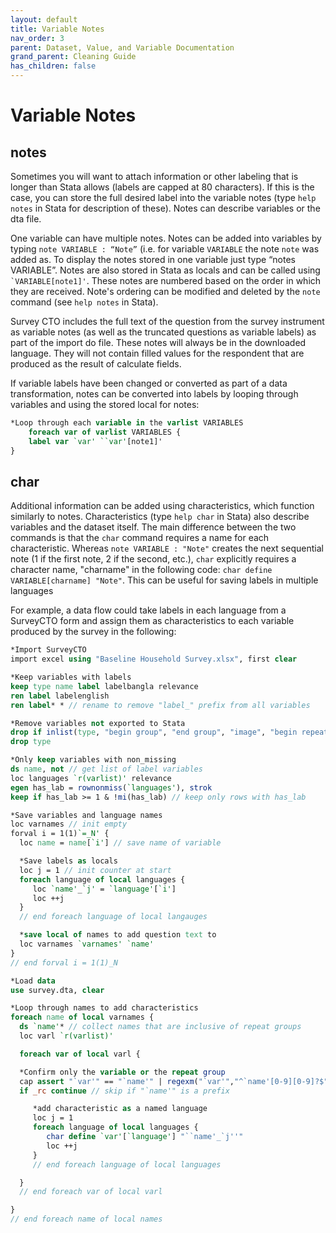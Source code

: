 ```yaml
---
layout: default
title: Variable Notes
nav_order: 3
parent: Dataset, Value, and Variable Documentation
grand_parent: Cleaning Guide
has_children: false
---
```


# Variable Notes
## notes
Sometimes you will want to attach information or other labeling that is longer than Stata allows (labels are capped at 80 characters). If this is the case, you can store the full desired label into the variable notes (type `help notes` in Stata for description of these). Notes can describe variables or the dta file.

One variable can have multiple notes. Notes can be added into variables by typing  `note VARIABLE : “Note”` (i.e. for variable `VARIABLE` the note `note` was added as. To display the notes stored in one variable just type “notes VARIABLE”. Notes are also stored in Stata as locals and can be called using `` `VARIABLE[note1]' ``. These notes are numbered based on the order in which they are received. Note's ordering can be modified and deleted by the `note` command (see `help notes` in Stata).

Survey CTO includes the full text of the question from the survey instrument as variable notes (as well as the truncated questions as variable labels) as part of the import do file. These notes will always be in the downloaded language. They will not contain filled values for the respondent that are produced as the result of calculate fields.

If variable labels have been changed or converted as part of a data transformation, notes can be converted into labels by looping through variables and using the stored local for notes:
````stata        
*Loop through each variable in the varlist VARIABLES
    foreach var of varlist VARIABLES {
    label var `var' ``var'[note1]'
}
````

## char
Additional information can be added using characteristics, which function similarly to notes. Characteristics (type `help char` in Stata) also describe variables and the dataset itself.  The main difference between the two commands is that the `char` command requires a name for each characteristic. Whereas `note VARIABLE : "Note"` creates the next sequential note (1 if the first note, 2 if the second, etc.), `char` explicitly requires a character name, "charname" in the following code: `char define VARIABLE[charname] "Note"`. This can be useful for saving labels in multiple languages

For example, a data flow could take labels in each language from a SurveyCTO form and assign them as characteristics to each variable produced by the survey in the following:

````stata
*Import SurveyCTO
import excel using "Baseline Household Survey.xlsx", first clear

*Keep variables with labels
keep type name label labelbangla relevance
ren label labelenglish
ren label* * // rename to remove "label_" prefix from all variables

*Remove variables not exported to Stata
drop if inlist(type, "begin group", "end group", "image", "begin repeat", "end repeat")
drop type

*Only keep variables with non_missing
ds name, not // get list of label variables
loc languages `r(varlist)' relevance
egen has_lab = rownonmiss(`languages'), strok
keep if has_lab >= 1 & !mi(has_lab) // keep only rows with has_lab

*Save variables and language names
loc varnames // init empty
forval i = 1(1)`=_N' {
  loc name = name[`i'] // save name of variable

  *Save labels as locals
  loc j = 1 // init counter at start
  foreach language of local languages {
     loc `name'_`j' = `language'[`i']
     loc ++j
  }
  // end foreach language of local langauges

  *save local of names to add question text to 
  loc varnames `varnames' `name'
}
// end forval i = 1(1)_N

*Load data
use survey.dta, clear

*Loop through names to add characteristics
foreach name of local varnames {
  ds `name'* // collect names that are inclusive of repeat groups
  loc varl `r(varlist)'

  foreach var of local varl {

  *Confirm only the variable or the repeat group
  cap assert "`var'" == "`name'" | regexm("`var'","^`name'[0-9][0-9]?$")
  if _rc continue // skip if "`name'" is a prefix

     *add characteristic as a named language
     loc j = 1 
     foreach language of local languages {
        char define `var'[`language'] "``name'_`j''"
        loc ++j
     }
     // end foreach language of local languages

  }
  // end foreach var of local varl

}
// end foreach name of local names
````
